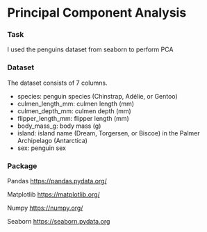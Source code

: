 # Principal Component Analysis

### Task
I used the penguins dataset from seaborn to perform PCA

### Dataset

The dataset consists of 7 columns.

- species: penguin species (Chinstrap, Adélie, or Gentoo)
- culmen_length_mm: culmen length (mm)
- culmen_depth_mm: culmen depth (mm)
- flipper_length_mm: flipper length (mm)
- body_mass_g: body mass (g)
- island: island name (Dream, Torgersen, or Biscoe) in the Palmer Archipelago (Antarctica)
- sex: penguin sex

### Package
Pandas https://pandas.pydata.org/

Matplotlib https://matplotlib.org/

Numpy https://numpy.org/

Seaborn https://seaborn.pydata.org
